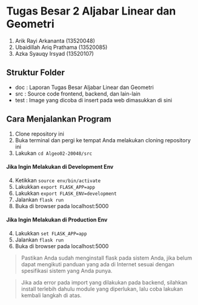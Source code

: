 # Tugas Besar 2 Aljabar Linear dan Geometri

1. Arik Rayi Arkananta      (13520048)
2. Ubaidillah Ariq Prathama (13520085)
3. Azka Syauqy Irsyad       (13520107)

## Struktur Folder 
- doc   : Laporan Tugas Besar Aljabar Linear dan Geometri
- src   : Source code frontend, backend, dan lain-lain
- test  : Image yang dicoba di insert pada web dimasukkan di sini

## Cara Menjalankan Program
1. Clone repository ini
2. Buka terminal dan pergi ke tempat Anda melakukan cloning repository ini
3. Lakukan `cd Algeo02-20048/src`

#### Jika Ingin Melakukan di Development Env
4. Ketikkan `source env/bin/activate`
5. Lakukkan `export FLASK_APP=app`
6. Lakukkan `export FLASK_ENV=development`
7. Jalankan `flask run`
8. Buka di browser pada localhost:5000

#### Jika Ingin Melakukan di Production Env
4. Lakukkan `set FLASK_APP=app`
5. Jalankan `flask run`
6. Buka di browser pada localhost:5000

> Pastikan Anda sudah menginstall flask pada sistem Anda, jika belum dapat mengikuti panduan yang ada di Internet sesuai dengan spesifikasi sistem yang Anda punya.

> Jika ada error pada import yang dilakukan pada backend, silahkan install terlebih dahulu module yang diperlukan, lalu coba lakukan kembali langkah di atas.